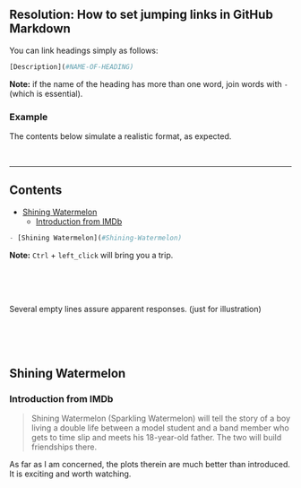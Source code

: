 ## Resolution: How to set jumping links in GitHub Markdown

You can link headings simply as follows:

```python
[Description](#NAME-OF-HEADING)
```

**Note:** if the name of the heading has more than one word, join words with `-` (which is essential).

### Example

The contents below simulate a realistic format, as expected.

<br>

---

## Contents

- [Shining Watermelon](#Shining-Watermelon)
  - [Introduction from IMDb](#Introduction-from-IMDb)

```python
- [Shining Watermelon](#Shining-Watermelon)
```

**Note:** `Ctrl` + `left_click` will bring you a trip.

<br>

<br>

<br>

Several empty lines assure apparent responses. (just for illustration)

<br>

<br>

<br>

## Shining Watermelon

### Introduction from IMDb

> Shining Watermelon (Sparkling Watermelon) will tell the story of a boy living a double life between a model student and a band member who gets to time slip and meets his 18-year-old father. The two will build friendships there.

As far as I am concerned, the plots therein are much better than introduced. It is exciting and worth watching.
